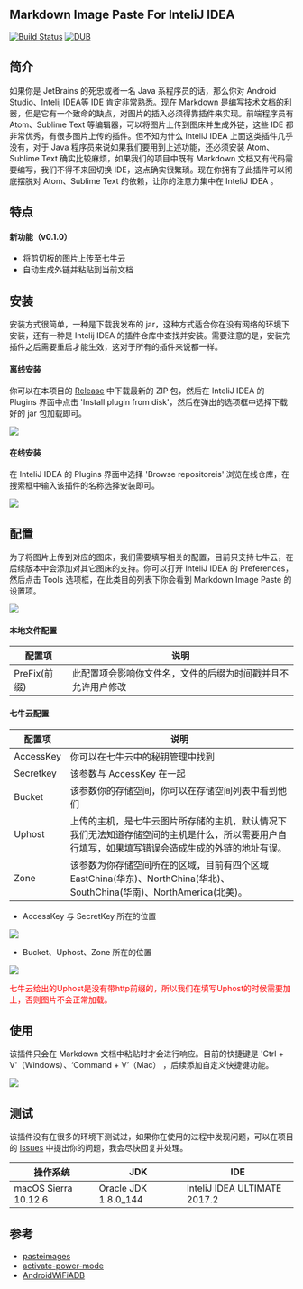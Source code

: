 ## Markdown Image Paste For InteliJ IDEA
[![Build Status](https://www.travis-ci.org/ITGrocery/markdown-image-paste.svg?branch=master)](https://www.travis-ci.org/ITGrocery/markdown-image-paste)
[![DUB](https://img.shields.io/dub/l/vibe-d.svg)](https://github.com/ITGrocery/markdown-image-paste/blob/master/LICENSE)

## 简介

如果你是 JetBrains 的死忠或者一名 Java 系程序员的话，那么你对 Android Studio、Intelij IDEA等 IDE 肯定非常熟悉。现在 Markdown 是编写技术文档的利器，但是它有一个致命的缺点，对图片的插入必须得靠插件来实现。前端程序员有 Atom、Sublime Text 等编辑器，可以将图片上传到图床并生成外链，这些 IDE 都非常优秀，有很多图片上传的插件。但不知为什么 InteliJ IDEA 上面这类插件几乎没有，对于 Java 程序员来说如果我们要用到上述功能，还必须安装 Atom、Sublime Text 确实比较麻烦，如果我们的项目中既有 Markdown 文档又有代码需要编写，我们不得不来回切换 IDE，这点确实很繁琐。现在你拥有了此插件可以彻底摆脱对 Atom、Sublime Text 的依赖，让你的注意力集中在 InteliJ IDEA 。

## 特点

#### 新功能（v0.1.0）

* 将剪切板的图片上传至七牛云
* 自动生成外链并粘贴到当前文档

## 安装

安装方式很简单，一种是下载我发布的 jar，这种方式适合你在没有网络的环境下安装，还有一种是 Intelij IDEA 的插件仓库中查找并安装。需要注意的是，安装完插件之后需要重启才能生效，这对于所有的插件来说都一样。

#### 离线安装

你可以在本项目的 [Release](https://plugins.jetbrains.com/plugin/10001-markdown-image-paste) 中下载最新的 ZIP 包，然后在 InteliJ IDEA 的 Plugins 界面中点击 'Install plugin from disk'，然后在弹出的选项框中选择下载好的 jar 包加载即可。

![](art/intelij-idea-plugins-location.png)

#### 在线安装

在 InteliJ IDEA 的 Plugins 界面中选择 'Browse repositoreis' 浏览在线仓库，在搜索框中输入该插件的名称选择安装即可。

![](art/intelij-idea-plugin-browse_repositoreis-location.png)

## 配置

为了将图片上传到对应的图床，我们需要填写相关的配置，目前只支持七牛云，在后续版本中会添加对其它图床的支持。你可以打开 InteliJ IDEA 的 Preferences，然后点击 Tools 选项框，在此类目的列表下你会看到 Markdown Image Paste 的设置项。

![](art/markdown-image-paste-setting.png)

#### 本地文件配置

| 配置项 | 说明 |
| --- | --- |
| PreFix(前缀) | 此配置项会影响你文件名，文件的后缀为时间戳并且不允许用户修改 |


#### 七牛云配置

| 配置项 | 说明 |
| --- | --- |
| AccessKey | 你可以在七牛云中的秘钥管理中找到 |
| Secretkey | 该参数与 AccessKey 在一起 |
| Bucket | 该参数你的存储空间，你可以在存储空间列表中看到他们 |
| Uphost | 上传的主机，是七牛云图片所存储的主机，默认情况下我们无法知道存储空间的主机是什么，所以需要用户自行填写，如果填写错误会造成生成的外链的地址有误。|
| Zone | 该参数为你存储空间所在的区域，目前有四个区域 EastChina(华东)、NorthChina(华北)、SouthChina(华南)、NorthAmerica(北美)。|

* AccessKey 与 SecretKey 所在的位置

![](art/qiniuyun-accesskey-secretkey-location.png)

* Bucket、Uphost、Zone 所在的位置

![](art/qiniuyun-zone-bucket-uphost-location.png)

<font color=red>七牛云给出的Uphost是没有带http前缀的，所以我们在填写Uphost的时候需要加上，否则图片不会正常加载。</font>

## 使用

该插件只会在 Markdown 文档中粘贴时才会进行响应。目前的快捷键是 'Ctrl + V'（Windows）、‘Command + V’（Mac） ，后续添加自定义快捷键功能。

![](art/markdown-image-paste-using.gif)

## 测试

该插件没有在很多的环境下测试过，如果你在使用的过程中发现问题，可以在项目的 [Issues](https://github.com/ITGrocery/markdown-image-paste/issues) 中提出你的问题，我会尽快回复并处理。

| 操作系统 | JDK | IDE |
|--- | --- | --- |
| macOS Sierra 10.12.6 | Oracle JDK 1.8.0_144 | InteliJ IDEA ULTIMATE 2017.2

## 参考

* [pasteimages](https://github.com/holgerbrandl/pasteimages)
* [activate-power-mode](https://github.com/ViceFantasyPlace/activate-power-mode)
* [AndroidWiFiADB](https://github.com/pedrovgs/AndroidWiFiADB/blob/master/.travis.yml)
